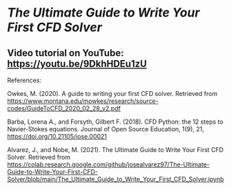 # _The Ultimate Guide to Write Your First CFD Solver_

## Video tutorial on YouTube: https://youtu.be/9DkhHDEu1zU

References:

Owkes, M. (2020). A guide to writing your first CFD solver. Retrieved from https://www.montana.edu/mowkes/research/source-codes/GuideToCFD_2020_02_28_v2.pdf

Barba, Lorena A., and Forsyth, Gilbert F. (2018). CFD Python: the 12 steps to Navier-Stokes equations. Journal of Open Source Education, 1(9), 21, https://doi.org/10.21105/jose.00021

Alvarez, J., and Nobe, M. (2021). The Ultimate Guide to Write Your First CFD Solver. Retrieved from https://colab.research.google.com/github/josealvarez97/The-Ultimate-Guide-to-Write-Your-First-CFD-Solver/blob/main/The_Ultimate_Guide_to_Write_Your_First_CFD_Solver.ipynb

